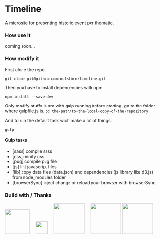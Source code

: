 # Timeline

A microsite for presenting historic event per thematic.
### How use it

coming soon...


### How modify it
First clone the repo

`git clone git@github.com:nclslbrn/timeline.git`

Then  you have to install depencencies with npm

`npm install --save-dev`

Only modify stuffs in src with gulp running before starting, go to the folder where gulpfile.js is.
`cd the-path/to-the-local-copy-of-the-repository`

And to run the default task wich make a lot of things.

`gulp`
#### Gulp tasks
- [sass] compile sass 
- [css] minify css
- [pug] compile pug file
- [js] lint javascript files
- [lib] copy data files (data.json) and dependencies (js library like d3.js) from node_modules folder
- [browserSync] inject change or reload your browser with browserSync 



### Build with / Thanks

<a href="https://github.com/d3/d3" style="text-decoration: none;">
<img src="https://avatars3.githubusercontent.com/u/1562726?s=400&v=4" width="80">
</a>
&nbsp; &nbsp; 
<a href="https://github.com/gulpjs/gulp" style="text-decoration: none;">
<img src="https://raw.githubusercontent.com/gulpjs/artwork/master/gulp-2x.png" width="40">
</a>
&nbsp; &nbsp;
<a href="https://github.com/sass/sass" style="text-decoration: none;">
<img src="http://sass-lang.com/assets/img/styleguide/color-1c4aab2b.png" width="100">
</a>
&nbsp; &nbsp;
<a href="https://github.com/pugjs/pug" style="text-decoration: none;">
<img src="https://camo.githubusercontent.com/a43de8ca816e78b1c2666f7696f449b2eeddbeca/68747470733a2f2f63646e2e7261776769742e636f6d2f7075676a732f7075672d6c6f676f2f656563343336636565386664396431373236643738333963626539396431663639343639326330632f5356472f7075672d66696e616c2d6c6f676f2d5f2d636f6c6f75722d3132382e737667" width="100">
</a>

<a href="https://github.com/Browsersync/browser-sync" style="text-decoration: none;">
<img src="https://raw.githubusercontent.com/BrowserSync/browsersync.github.io/master/public/img/logo-gh.png" width="100">
</a>